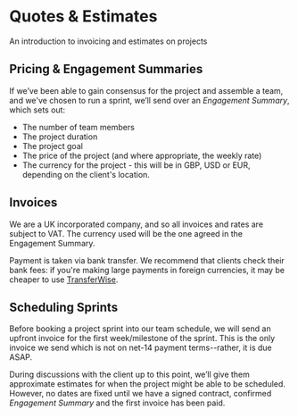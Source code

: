 # Quotes & Estimates

An introduction to invoicing and estimates on projects

## Pricing & Engagement Summaries

If we’ve been able to gain consensus for the project and assemble a team, and we've chosen to run a sprint, we’ll send over an _Engagement Summary_, which sets out:

- The number of team members
- The project duration
- The project goal
- The price of the project (and where appropriate, the weekly rate)
- The currency for the project - this will be in GBP, USD or EUR, depending on the client's location.

## Invoices

We are a UK incorporated company, and so all invoices and rates are subject to VAT. The currency used will be the one agreed in the Engagement Summary.

Payment is taken via bank transfer. We recommend that clients check their bank fees: if you're making large payments in foreign currencies, it may be cheaper to use [TransferWise](https://transferwise.com/).

## Scheduling Sprints

Before booking a project sprint into our team schedule, we will send an upfront invoice for the first week/milestone of the sprint. This is the only invoice we send which is not on net-14 payment terms--rather, it is due ASAP.

During discussions with the client up to this point, we’ll give them approximate estimates for when the project might be able to be scheduled. However, no dates are fixed until we have a signed contract, confirmed _Engagement Summary_ and the first invoice has been paid.
